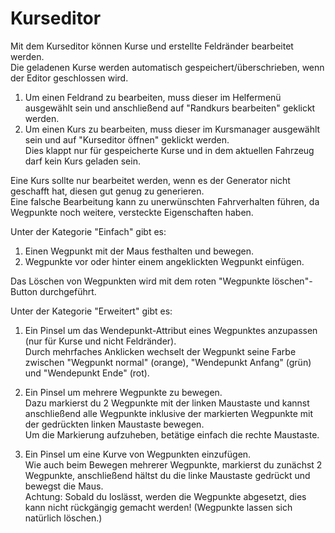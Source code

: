 # Kurseditor
  
Mit dem Kurseditor können Kurse und erstellte Feldränder bearbeitet werden.  
Die geladenen Kurse werden automatisch gespeichert/überschrieben, wenn der Editor geschlossen wird.  
  
1) Um einen Feldrand zu bearbeiten, muss dieser im Helfermenü ausgewählt sein und anschließend auf "Randkurs bearbeiten" geklickt werden.  
2) Um einen Kurs zu bearbeiten, muss dieser im Kursmanager ausgewählt sein und auf "Kurseditor öffnen" geklickt werden.  
   Dies klappt nur für gespeicherte Kurse und in dem aktuellen Fahrzeug darf kein Kurs geladen sein.   
  
Eine Kurs sollte nur bearbeitet werden, wenn es der Generator nicht geschafft hat, diesen gut genug zu generieren.  
Eine falsche Bearbeitung kann zu unerwünschten Fahrverhalten führen, da Wegpunkte noch weitere, versteckte Eigenschaften haben.  


  
Unter der Kategorie "Einfach" gibt es:  

1) Einen Wegpunkt mit der Maus festhalten und bewegen.  
2) Wegpunkte vor oder hinter einem angeklickten Wegpunkt einfügen.  
  
Das Löschen von Wegpunkten wird mit dem roten "Wegpunkte löschen"-Button durchgeführt.  


  
Unter der Kategorie "Erweitert" gibt es:  

1) Ein Pinsel um das Wendepunkt-Attribut eines Wegpunktes anzupassen (nur für Kurse und nicht Feldränder).  
Durch mehrfaches Anklicken wechselt der Wegpunkt seine Farbe zwischen "Wegpunkt normal" (orange), "Wendepunkt Anfang" (grün) und "Wendepunkt Ende" (rot).  
  
2) Ein Pinsel um mehrere Wegpunkte zu bewegen.  
Dazu markierst du 2 Wegpunkte mit der linken Maustaste und kannst anschließend alle Wegpunkte inklusive der markierten Wegpunkte mit der gedrückten linken Maustaste bewegen.  
Um die Markierung aufzuheben, betätige einfach die rechte Maustaste.  
  
3) Ein Pinsel um eine Kurve von Wegpunkten einzufügen.  
Wie auch beim Bewegen mehrerer Wegpunkte, markierst du zunächst 2 Wegpunkte, anschließend hältst du die linke Maustaste gedrückt und bewegst die Maus.  
Achtung: Sobald du loslässt, werden die Wegpunkte abgesetzt, dies kann nicht rückgängig gemacht werden! (Wegpunkte lassen sich natürlich löschen.)  


